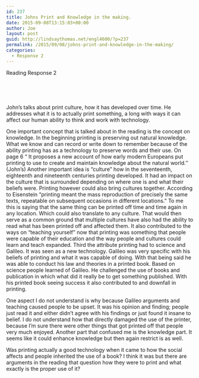 ```yaml
---
id: 237
title: Johns Print and Knowledge in the making.
date: 2015-09-08T13:15:03+00:00
author: Joe
layout: post
guid: http://lindsaythomas.net/engl4600/?p=237
permalink: /2015/09/08/johns-print-and-knowledge-in-the-making/
categories:
  - Response 2
---
```

Reading Response 2

&nbsp;

&nbsp;

John’s talks about print culture, how it has developed over time. He addresses what it is to actually print something, a long with ways it can affect our human ability to think and work with technology.

One important concept that is talked about in the reading is the concept on knowledge. In the beginning printing is preserving out natural knowledge. What we know and can record or write down to remember because of the ability printing has as a technology to preserve words and their use. On page 6 “ It proposes a new account of how early modern Europeans put printing to use to create and maintain knowledge about the natural world.’’ (John’s) Another important idea is “culture” how in the seventeenth, eighteenth and nineteenth centuries printing developed. It had an impact on the culture that is surrounded depending on where one is and what their beliefs were. Printing however could also bring cultures together. According to Eisenstein “printing meant the mass reproduction of precisely the same texts, repeatable on subsequent occasions in different locations.” To me this is saying that the same thing can be printed off time and time again in any location. Which could also translate to any culture. That would then serve as a common ground that multiple cultures have also had the ability to read what has been printed off and affected them. It also contributed to the ways on “teaching yourself” now that printing was something that people were capable of their education and the way people and cultures could learn and teach expanded. Third the attribute printing had to science and Galileo. It was seen as a new technology. Galileo was very specific with his beliefs of printing and what it was capable of doing. With that being said he was able to conduct his law and theories in a printed book. Based on science people learned of Galileo. He challenged the use of books and publication in which what did it really be to get something published. With his printed book seeing success it also contributed to and downfall in printing.

One aspect I do not understand is why because Galileo arguments and teaching caused people to be upset. It was his opinion and finding; people just read it and either didn’t agree with his findings or just found it insane to belief. I do not understand how that directly damaged the use of the printer, because I’m sure there were other things that got printed off that people very much enjoyed. Another part that confused me is the knowledge part. It seems like it could enhance knowledge but then again restrict is as well.

Was printing actually a good technology when it came to how the social affects and people inherited the use of a book? I think it was but there are arguments in the reading that question how they were to print and what exactly is the proper use of it?